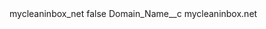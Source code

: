 <?xml version="1.0" encoding="UTF-8"?>
<CustomMetadata xmlns="http://soap.sforce.com/2006/04/metadata" xmlns:xsi="http://www.w3.org/2001/XMLSchema-instance" xmlns:xsd="http://www.w3.org/2001/XMLSchema">
    <label>mycleaninbox_net</label>
    <protected>false</protected>
    <values>
        <field>Domain_Name__c</field>
        <value xsi:type="xsd:string">mycleaninbox.net</value>
    </values>
</CustomMetadata>
